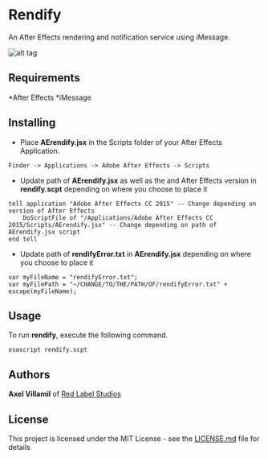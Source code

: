 # Rendify
An After Effects rendering and notification service using iMessage.

![alt tag](https://s9.postimg.org/opn6bxhe7/Screen_Shot_2016_08_11_at_4_51_54_AM.png)

## Requirements
*After Effects
*iMessage

## Installing

* Place **AErendify.jsx** in the Scripts folder of your After Effects Application.

```
Finder -> Applications -> Adobe After Effects -> Scripts
```

* Update path of **AErendify.jsx** as well as the and After Effects version in **rendify.scpt** depending on where you choose to place it

```
tell application "Adobe After Effects CC 2015" -- Change depending on version of After Effects  
	DoScriptFile of "/Applications/Adobe After Effects CC 2015/Scripts/AErendify.jsx" -- Change depending on path of AErendify.jsx script
end tell
```

* Update path of **rendifyError.txt** in **AErendify.jsx** depending on where you choose to place it

```
var myFileName = "rendifyError.txt";
var myFilePath = "~/CHANGE/TO/THE/PATH/OF/rendifyError.txt" + escape(myFileName);
```

## Usage
To run **rendify**, execute the following command.

```
osascript rendify.scpt
```

## Authors

**Axel Villamil** of [Red Label Studios](http://redlabelstudios.com)

## License

This project is licensed under the MIT License - see the [LICENSE.md](LICENSE.md) file for details
